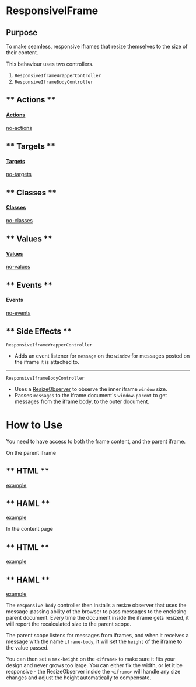 # ResponsiveIFrame

## Purpose

To make seamless, responsive iframes that resize themselves to the size of their content.

This behaviour uses two controllers.

1. `ResponsiveIframeWrapperController`
1. `ResponsiveIframeBodyController`

<!-- tabs:start -->

## ** Actions **

#### [Actions](https://stimulus.hotwire.dev/reference/actions)

[no-actions](../_partials/no-actions.md ':include')

## ** Targets **

#### [Targets](https://stimulus.hotwire.dev/reference/targets)

[no-targets](../_partials/no-targets.md ':include')

## ** Classes **

#### [Classes](https://stimulus.hotwire.dev/reference/classes)

[no-classes](../_partials/no-classes.md ':include')

## ** Values **

#### [Values](https://stimulus.hotwire.dev/reference/values)

[no-values](../_partials/no-values.md ':include')

## ** Events **

#### Events

[no-events](../_partials/no-events.md ':include')

## ** Side Effects **

`ResponsiveIframeWrapperController`

- Adds an event listener for `message` on the `window` for messages posted on the iframe it is attached to.

---

`ResponsiveIframeBodyController`

- Uses a [ResizeObserver](https://developer.mozilla.org/en-US/docs/Web/API/ResizeObserver) to observe the inner iframe `window` size.
- Passes `messages` to the iframe document's `window.parent` to get messages from the iframe body, to the outer document.

<!-- tabs:end -->

# How to Use

You need to have access to both the frame content, and the parent iframe.

On the parent iframe

<!-- tabs:start -->
## ** HTML **
[example](../examples/responsive_iframe_wrapper_controller.html ':include :type=code')
## ** HAML **
[example](../examples/responsive_iframe_wrapper_controller.haml ':include :type=code')
<!-- tabs:end -->

In the content page

<!-- tabs:start -->
## ** HTML **
[example](../examples/responsive_iframe_body_controller.html ':include :type=code')
## ** HAML **
[example](../examples/responsive_iframe_body_controller.haml ':include :type=code')
<!-- tabs:end -->

The `responsive-body` controller then installs a resize observer that uses the message-passing ability of the browser to pass messages to the enclosing parent document. Every time the document inside the iframe gets resized, it will report the recalculated size to the parent scope.

The parent scope listens for messages from iframes, and when it receives a message with the name
`iframe-body`, it will set the `height` of the iframe to the value passed.

You can then set a `max-height` on the `<iframe>` to make sure it fits your design and never grows too large. 
You can either fix the width, or let it be responsive - the ResizeObserver inside the `<iframe>` will handle any size changes and adjust the height automatically to compensate. 
